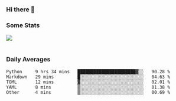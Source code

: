 ### Hi there 👋

<!--
**haruishi43/haruishi43** is a ✨ _special_ ✨ repository because its `README.md` (this file) appears on your GitHub profile.

Here are some ideas to get you started:

- 🔭 I’m currently working on ...
- 🌱 I’m currently learning ...
- 👯 I’m looking to collaborate on ...
- 🤔 I’m looking for help with ...
- 💬 Ask me about ...
- 📫 How to reach me: ...
- 😄 Pronouns: ...
- ⚡ Fun fact: ...
-->

### Some Stats
<div>
  <img align="center" src="https://github-readme-stats.vercel.app/api?username=haruishi43&count_private=true&show_icons=true" />
</div>

</br>

### Daily Averages

<!--START_SECTION:waka-->
```text
Python     9 hrs 34 mins   ██████████████████████▓░░   90.28 % 
Markdown   29 mins         █░░░░░░░░░░░░░░░░░░░░░░░░   04.63 % 
TOML       12 mins         ▓░░░░░░░░░░░░░░░░░░░░░░░░   02.01 % 
YAML       8 mins          ▒░░░░░░░░░░░░░░░░░░░░░░░░   01.38 % 
Other      4 mins          ▒░░░░░░░░░░░░░░░░░░░░░░░░   00.69 % 
```
<!--END_SECTION:waka-->
